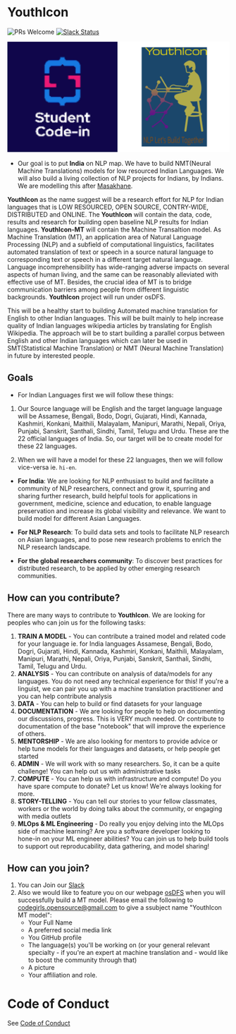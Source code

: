 # YouthIcon

![PRs Welcome](https://img.shields.io/badge/PRs-welcome-brightgreen.svg)
[![Slack Status](https://img.shields.io/badge/slack-join_chat-white.svg?logo=slack&style=social)](https://join.slack.com/t/osdfs/shared_invite/zt-eecws9vb-zvmzBeSPgBZrE9RWVj43Sw)

<div align="center">
<img src="./asset/sci.png"  width="250">
<img src="asset/youthicon.png" width="250">
</div>

- Our goal is to put **India** on NLP map. We have to build NMT(Neural Machine Translations) models for low resourced Indian Languages. We will also build a living collection of NLP projects for Indians, by Indians. We are modelling this after [Masakhane](https://masakhane.io/).

**YouthIcon** as the name suggest will be a research effort for NLP for Indian languages that is LOW RESOURCED, OPEN SOURCE, CONTRY-WIDE, DISTRIBUTED and ONLINE. The **YouthIcon** will contain the data, code, results and research for building open baseline NLP results for Indian languages. **YouthIcon-MT** will contain the Machine Transaltion model. As Machine Translation (MT), an application area of Natural Language Processing (NLP) and a subfield of computational linguistics, facilitates automated translation of text or speech in a source natural language to corresponding text or speech in a different target natural language. Language incomprehensibility has wide-ranging adverse impacts on several aspects of human living, and the same can be reasonably alleviated with effective use of MT. Besides, the crucial idea of MT is to bridge communication barriers among people from different linguistic backgrounds. **YouthIcon** project will run under osDFS. 

This will be a healthy start to building Automated machine translation for English to other Indian languages. This will be built mainly to help increase quality of Indian languages wikipedia articles by translating for English Wikipedia. The approach will be to start building a parallel corpus between English and other Indian languages which can later be used in SMT(Statistical Machine Translation) or NMT (Neural Machine Translation) in future by interested people.

## Goals

- For Indian Languages first we will follow these things:

1. Our Source language will be English and the target language language will be Assamese, Bengali, Bodo, Dogri, Gujarati, Hindi, Kannada, Kashmiri, Konkani, Maithili, Malayalam, Manipuri, Marathi, Nepali, Oriya, Punjabi, Sanskrit, Santhali, Sindhi, Tamil, Telugu and Urdu. These are the 22 official languages of India. So, our target will be to create model for these 22 languages.

2. When we will have a model for these 22 languages, then we will follow vice-versa ie. `hi-en`.

- **For India**: We are looking for NLP enthusiast to build and facilitate a community of NLP researchers, connect and grow it, spurring and sharing further research, build helpful tools for applications in government, medicine, science and education, to enable language preservation and increase its global visibility and relevance. We want to build model for different Asian Languages. 

- **For NLP Research**: To build data sets and tools to facilitate NLP research on Asian languages, and to pose new research problems to enrich the NLP research landscape.

- **For the global researchers community**: To discover best practices for distributed research, to be applied by other emerging research communities.

## How can you contribute?

There are many ways to contribute to **YouthIcon**. We are looking for peoples who can join us for the following tasks:

1. **TRAIN A MODEL** - You can contribute a trained model and related code for your language ie. for India languages Assamese, Bengali, Bodo, Dogri, Gujarati, Hindi, Kannada, Kashmiri, Konkani, Maithili, Malayalam, Manipuri, Marathi, Nepali, Oriya, Punjabi, Sanskrit, Santhali, Sindhi, Tamil, Telugu and Urdu.
2. **ANALYSIS** - You can contribute on analysis of data/models for any languages. You do not need any technical experience for this! If you're a linguist, we can pair you up with a machine translation practitioner and you can help contribute analysis
3. **DATA** - You can help to build or find datasets for your language
4. **DOCUMENTATION** - We are looking for people to help on documenting our discussions, progress. This is VERY much needed. Or contribute to documentation of the base "notebook" that will improve the experience of others.
5. **MENTORSHIP** - We are also looking for mentors to provide advice or help tune models for their languages and datasets, or help people get started
6. **ADMIN** - We will work with so many researchers. So, it can be a quite challenge! You can help out us with administrative tasks
7. **COMPUTE** - You can help us with infrastructure and compute! Do you have spare compute to donate? Let us know! We're always looking for more.
9. **STORY-TELLING** - You can tell our stories to your fellow classmates, workers or the world by doing talks about the community, or engaging with media outlets
10. **MLOps & ML Engineering** - Do really you enjoy delving into the MLOps side of machine learning? Are you a software developer looking to hone-in on your ML engineer abilities? You can join us to help build tools to support out reproducability, data gathering, and model sharing!


## How can you join?

1. You can Join our [Slack](https://join.slack.com/t/youthiconworkspace/shared_invite/zt-e102vcid-l9LyldQJ303mePF9rxGWDQ)
2. Also we would like to feature you on our webpage [osDFS](https://www.osdfs.in) when you will successfully build a MT model. Please email the following to codegirls.opensource@gmail.com to give a ssubject name "YouthIcon MT model":
    - Your Full Name
    - A preferred social media link
    - You GitHub profile
    - The language(s) you'll be working on (or your general relevant specialty - if you're an expert at machine translation and - would like to boost the community through that)
    - A picture
    - Your affiliation and role.

# Code of Conduct

See [Code of Conduct](https://github.com/osDFS/Code-of-Conduct/blob/master/code-of-conduct.md)


